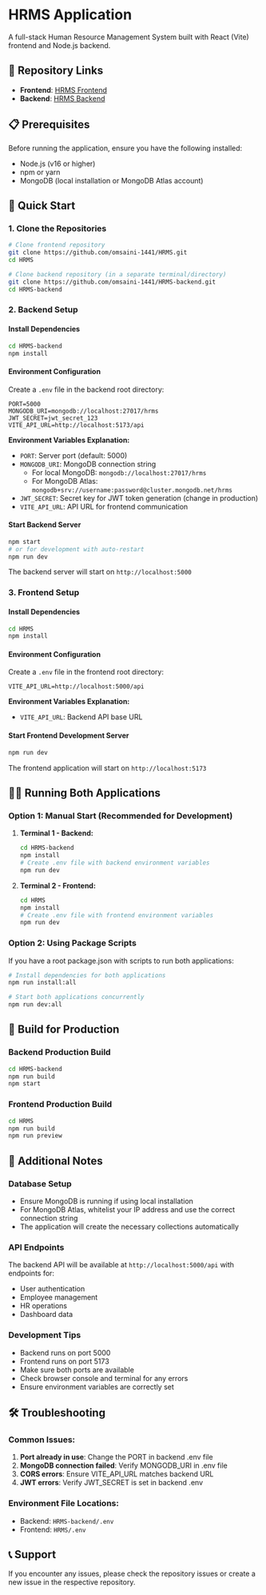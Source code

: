 # HRMS Application

A full-stack Human Resource Management System built with React (Vite) frontend and Node.js backend.

## 🔗 Repository Links

- **Frontend**: [HRMS Frontend](https://github.com/omsaini-1441/HRMS)
- **Backend**: [HRMS Backend](https://github.com/omsaini-1441/HRMS-backend)

## 📋 Prerequisites

Before running the application, ensure you have the following installed:

- Node.js (v16 or higher)
- npm or yarn
- MongoDB (local installation or MongoDB Atlas account)

## 🚀 Quick Start

### 1. Clone the Repositories

```bash
# Clone frontend repository
git clone https://github.com/omsaini-1441/HRMS.git
cd HRMS

# Clone backend repository (in a separate terminal/directory)
git clone https://github.com/omsaini-1441/HRMS-backend.git
cd HRMS-backend
```

### 2. Backend Setup

#### Install Dependencies
```bash
cd HRMS-backend
npm install
```

#### Environment Configuration
Create a `.env` file in the backend root directory:

```env
PORT=5000
MONGODB_URI=mongodb://localhost:27017/hrms
JWT_SECRET=jwt_secret_123
VITE_API_URL=http://localhost:5173/api
```

**Environment Variables Explanation:**
- `PORT`: Server port (default: 5000)
- `MONGODB_URI`: MongoDB connection string
  - For local MongoDB: `mongodb://localhost:27017/hrms`
  - For MongoDB Atlas: `mongodb+srv://username:password@cluster.mongodb.net/hrms`
- `JWT_SECRET`: Secret key for JWT token generation (change in production)
- `VITE_API_URL`: API URL for frontend communication

#### Start Backend Server
```bash
npm start
# or for development with auto-restart
npm run dev
```

The backend server will start on `http://localhost:5000`

### 3. Frontend Setup

#### Install Dependencies
```bash
cd HRMS
npm install
```

#### Environment Configuration
Create a `.env` file in the frontend root directory:

```env
VITE_API_URL=http://localhost:5000/api
```

**Environment Variables Explanation:**
- `VITE_API_URL`: Backend API base URL

#### Start Frontend Development Server
```bash
npm run dev
```

The frontend application will start on `http://localhost:5173`

## 🏃‍♂️ Running Both Applications

### Option 1: Manual Start (Recommended for Development)

1. **Terminal 1 - Backend:**
   ```bash
   cd HRMS-backend
   npm install
   # Create .env file with backend environment variables
   npm run dev
   ```

2. **Terminal 2 - Frontend:**
   ```bash
   cd HRMS
   npm install
   # Create .env file with frontend environment variables
   npm run dev
   ```

### Option 2: Using Package Scripts

If you have a root package.json with scripts to run both applications:

```bash
# Install dependencies for both applications
npm run install:all

# Start both applications concurrently
npm run dev:all
```

## 🔧 Build for Production

### Backend Production Build
```bash
cd HRMS-backend
npm run build
npm start
```

### Frontend Production Build
```bash
cd HRMS
npm run build
npm run preview
```

## 📝 Additional Notes

### Database Setup
- Ensure MongoDB is running if using local installation
- For MongoDB Atlas, whitelist your IP address and use the correct connection string
- The application will create the necessary collections automatically

### API Endpoints
The backend API will be available at `http://localhost:5000/api` with endpoints for:
- User authentication
- Employee management
- HR operations
- Dashboard data

### Development Tips
- Backend runs on port 5000
- Frontend runs on port 5173
- Make sure both ports are available
- Check browser console and terminal for any errors
- Ensure environment variables are correctly set

## 🛠️ Troubleshooting

### Common Issues:
1. **Port already in use**: Change the PORT in backend .env file
2. **MongoDB connection failed**: Verify MONGODB_URI in .env file
3. **CORS errors**: Ensure VITE_API_URL matches backend URL
4. **JWT errors**: Verify JWT_SECRET is set in backend .env

### Environment File Locations:
- Backend: `HRMS-backend/.env`
- Frontend: `HRMS/.env`

## 📞 Support

If you encounter any issues, please check the repository issues or create a new issue in the respective repository.